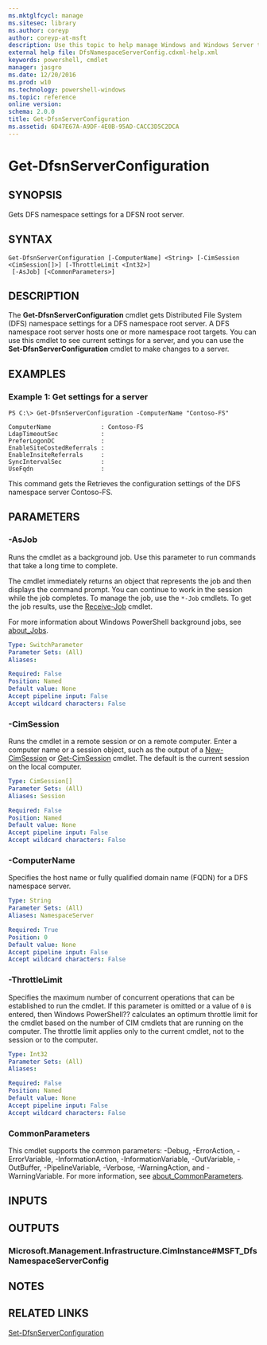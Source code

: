 ```yaml
---
ms.mktglfcycl: manage
ms.sitesec: library
ms.author: coreyp
author: coreyp-at-msft
description: Use this topic to help manage Windows and Windows Server technologies with Windows PowerShell.
external help file: DfsNamespaceServerConfig.cdxml-help.xml
keywords: powershell, cmdlet
manager: jasgro
ms.date: 12/20/2016
ms.prod: w10
ms.technology: powershell-windows
ms.topic: reference
online version: 
schema: 2.0.0
title: Get-DfsnServerConfiguration
ms.assetid: 6D47E67A-A9DF-4E0B-95AD-CACC3D5C2DCA
---
```


# Get-DfsnServerConfiguration

## SYNOPSIS
Gets DFS namespace settings for a DFSN root server.

## SYNTAX

```
Get-DfsnServerConfiguration [-ComputerName] <String> [-CimSession <CimSession[]>] [-ThrottleLimit <Int32>]
 [-AsJob] [<CommonParameters>]
```

## DESCRIPTION
The **Get-DfsnServerConfiguration** cmdlet gets Distributed File System (DFS) namespace settings for a DFS namespace root server.
A DFS namespace root server hosts one or more namespace root targets.
You can use this cmdlet to see current settings for a server, and you can use the **Set-DfsnServerConfiguration** cmdlet to make changes to a server.

## EXAMPLES

### Example 1: Get settings for a server
```
PS C:\> Get-DfsnServerConfiguration -ComputerName "Contoso-FS"

ComputerName              : Contoso-FS
LdapTimeoutSec            :
PreferLogonDC             :
EnableSiteCostedReferrals :
EnableInsiteReferrals     :
SyncIntervalSec           :
UseFqdn                   :
```

This command gets the Retrieves the configuration settings of the DFS namespace server Contoso-FS.

## PARAMETERS

### -AsJob
Runs the cmdlet as a background job. Use this parameter to run commands that take a long time to complete. 

The cmdlet immediately returns an object that represents the job and then displays the command prompt. 
You can continue to work in the session while the job completes. 
To manage the job, use the `*-Job` cmdlets. 
To get the job results, use the [Receive-Job](http://go.microsoft.com/fwlink/?LinkID=113372) cmdlet. 

For more information about Windows PowerShell background jobs, see [about_Jobs](http://go.microsoft.com/fwlink/?LinkID=113251).

```yaml
Type: SwitchParameter
Parameter Sets: (All)
Aliases: 

Required: False
Position: Named
Default value: None
Accept pipeline input: False
Accept wildcard characters: False
```

### -CimSession
Runs the cmdlet in a remote session or on a remote computer.
Enter a computer name or a session object, such as the output of a [New-CimSession](http://go.microsoft.com/fwlink/p/?LinkId=227967) or [Get-CimSession](http://go.microsoft.com/fwlink/p/?LinkId=227966) cmdlet.
The default is the current session on the local computer.

```yaml
Type: CimSession[]
Parameter Sets: (All)
Aliases: Session

Required: False
Position: Named
Default value: None
Accept pipeline input: False
Accept wildcard characters: False
```

### -ComputerName
Specifies the host name or fully qualified domain name (FQDN) for a DFS namespace server.

```yaml
Type: String
Parameter Sets: (All)
Aliases: NamespaceServer

Required: True
Position: 0
Default value: None
Accept pipeline input: False
Accept wildcard characters: False
```

### -ThrottleLimit
Specifies the maximum number of concurrent operations that can be established to run the cmdlet.
If this parameter is omitted or a value of `0` is entered, then Windows PowerShell?? calculates an optimum throttle limit for the cmdlet based on the number of CIM cmdlets that are running on the computer.
The throttle limit applies only to the current cmdlet, not to the session or to the computer.

```yaml
Type: Int32
Parameter Sets: (All)
Aliases: 

Required: False
Position: Named
Default value: None
Accept pipeline input: False
Accept wildcard characters: False
```

### CommonParameters
This cmdlet supports the common parameters: -Debug, -ErrorAction, -ErrorVariable, -InformationAction, -InformationVariable, -OutVariable, -OutBuffer, -PipelineVariable, -Verbose, -WarningAction, and -WarningVariable. For more information, see [about_CommonParameters](http://go.microsoft.com/fwlink/?LinkID=113216).

## INPUTS

## OUTPUTS

### Microsoft.Management.Infrastructure.CimInstance#MSFT_DfsNamespaceServerConfig

## NOTES

## RELATED LINKS

[Set-DfsnServerConfiguration](./set-dfsnserverconfiguration.md)


